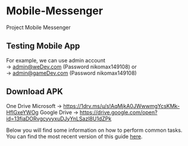 # Mobile-Messenger
Project Mobile Messenger 

## Testing Mobile App
For example, we can use admin account <br>
-> admin@weDev.com (Password nikomax149108) or <br>
-> admin@gameDev.com (Password nikomax149108) <br>

## Download APK
One Drive Microsoft -> https://1drv.ms/u/s!AqMjkA0JWwwmgYcsKMk-HfIGxeYWOg
Google Drive ->  https://drive.google.com/open?id=13fjaDORvgcyvyxuDJyYnLSazl8U1dZPk

Below you will find some information on how to perform common tasks.<br>
You can find the most recent version of this guide [here](https://github.com/facebookincubator/create-react-app/blob/master/packages/react-scripts/template/README.md).

